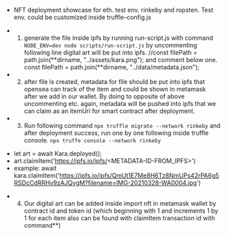 - NFT deployment showcase for eth. test env. rinkeby and ropsten. Test env. could be customized inside truffle-config.js
- 1. generate the file inside ipfs by running run-script.js with command `NODE_ENV=dev node scripts/run-script.js` by uncommenting following line digital art will be put into ipfs.
     //const filePath = path.join(**dirname, "../assets/kara.png");
     and comment below one.
     const filePath = path.join(**dirname, "../data/metadata.json");

- 2. after file is created, metadata for file should be put into ipfs that opensea can track of the item and could be shown in metamask after we add in our wallet. By doing to opposite of above uncommenting etc. again, metadata will be pushed into ipfs that we can claim as an itemUri for smart contract after deployment.

- 3. Run following command `npx truffle migrate --network rinkeby` and after deployment success, run one by one following inside truffle console. `npx truffe console --network rinkeby`

* let art = await Kara.deployed();
* art.claimItem('https://ipfs.io/ipfs/<METADATA-ID-FROM_IPFS>')
* example: await kara.claimItem('https://ipfs.io/ipfs/QmUt1E7Me8H6Tz8NmUPs42rPA6g5RSDcCdRRHv9zAJQvgM?filename=IMG-20210328-WA0004.jpg')

- 4. Our digital art can be added inside import nft in metamask wallet by contract id and token id (which beginning with 1 and increments 1 by 1 for each item also can be found with claimItem transaction id with command\*\*)
